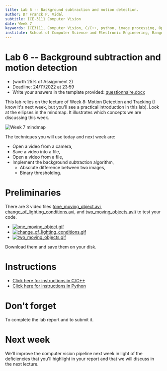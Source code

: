 ```yaml
---
title: Lab 6 -- Background subtraction and motion detection.
author: Dr Franck P. Vidal
subtitle: ICE-3111 Computer Vision
date: Week 7
keywords: ICE3111, Computer Vision, C/C++, python, image processing, OpenCV, Bangor University, School of Computer Science and Electronic Engineering
institute: School of Computer Science and Electronic Engineering, Bangor University
---
```


# Lab 6 -- Background subtraction and motion detection

- (worth 25% of Assignment 2)
- Deadline: 24/11/2022 at 23:59
- Write your answers in the template provided: [questionnaire.docx](https://github.com/effepivi/ICE-3111-Computer_Vision/raw/main/Labs/Lab-06/questionnaire.docx)

This lab relies on the lecture of Week 8: Motion Detection and Tracking (I know it's next week, but you'll see a practical introduction in this lab).
Look at the ellipses in the mindmap. It illustrates which concepts we are discussing this week.

![Week 7 mindmap](mindmap.png)


The techniques you will use today and next week are:

- Open a video from a camera,
- Save a video into a file,
- Open a video from a file,
- Implement the background subtraction algorithm,
    - Absolute difference between two images,
    - Binary thresholding.

# Preliminaries

There are 3 video files ([one_moving_object.avi](https://www.fpvidal.net/ICE3111/one_moving_object.avi), [change_of_lighting_conditions.avi](https://www.fpvidal.net/ICE3111/change_of_lighting_conditions.avi), and [two_moving_objects.avi](https://www.fpvidal.net/ICE3111/two_moving_objects.avi)) to test your code.

- [![one_moving_object.gif](./one_moving_object.gif)](https://www.fpvidal.net/ICE3111/one_moving_object.avi)
- [![change_of_lighting_conditions.gif](./change_of_lighting_conditions.gif)](https://www.fpvidal.net/ICE3111/change_of_lighting_conditions.avi)
- [![two_moving_objects.gif](./two_moving_objects.gif)](https://www.fpvidal.net/ICE3111/two_moving_objects.avi)

Download them and save them on your disk.


# Instructions

- [Click here for instructions in C/C++](C-CXX.md)
- [Click here for instructions in Python](Python.md)

# Don't forget

To complete the lab report and to submit it.

# Next week

We'll improve the computer vision pipeline next week in light of the deficiencies that you'll highlight in your report and that we will discuss in the next lecture.
